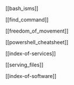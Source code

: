 [[bash_isms]]

[[find_command]]

[[freedom_of_movement]]

[[powershell_cheatsheet]]

[[index-of-services]]

[[serving_files]]

[[index-of-software]]

